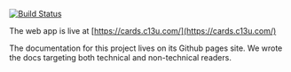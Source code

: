 [![Build Status](https://travis-ci.com/dchege711/study_buddy.svg?branch=master)](https://travis-ci.com/dchege711/study_buddy)

The web app is live at [https://cards.c13u.com/](https://cards.c13u.com/)

The documentation for this project lives on its Github pages site. We wrote the docs targeting both technical and non-technical readers.
